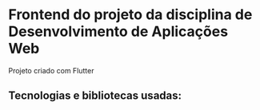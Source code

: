 # Frontend do projeto da disciplina de Desenvolvimento de Aplicações Web

Projeto criado com Flutter

## Tecnologias e bibliotecas usadas: 
